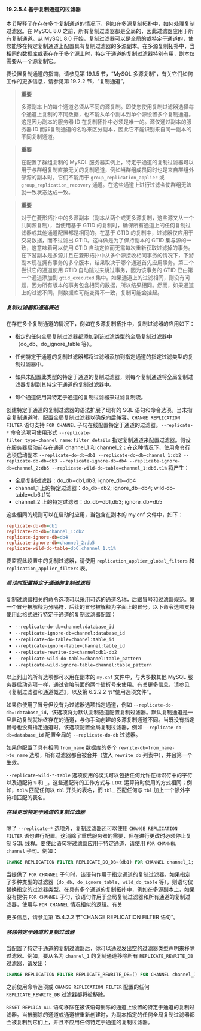 #### 19.2.5.4 基于复制通道的过滤器

本节解释了在存在多个复制通道的情况下，例如在多源复制拓扑中，如何处理复制过滤器。在 MySQL 8.0 之前，所有复制过滤器都是全局的，因此过滤器应用于所有复制通道。从 MySQL 8.0 开始，复制过滤器可以是全局的或特定于通道的，使您能够在特定复制通道上配置具有复制过滤器的多源副本。在多源复制拓扑中，当相同的数据库或表存在于多个源上时，特定于通道的复制过滤器特别有用，副本仅需要从一个源复制它。

要设置复制通道的指南，请参见第 19.1.5 节，“MySQL 多源复制”，有关它们如何工作的更多信息，请参见第 19.2.2 节，“复制通道”。

> **重要**
>
> 多源副本上的每个通道必须从不同的源复制。即使您使用复制过滤器选择每个通道上复制的不同数据，也不能从单个副本到单个源设置多个复制通道。这是因为副本的服务器 ID 在复制拓扑中必须是唯一的。源仅通过副本的服务器 ID 而非复制通道的名称来区分副本，因此它不能识别来自同一副本的不同复制通道。

> **重要**
>
> 在配置了群组复制的 MySQL 服务器实例上，特定于通道的复制过滤器可以用于与群组复制直接无关的复制通道，例如当群组成员同时也是来自群组外部源的副本时。它们不能用于 `group_replication_applier` 或 `group_replication_recovery` 通道。在这些通道上进行过滤会使群组无法就一致状态达成一致。

> **重要**
>
> 对于在菱形拓扑中的多源副本（副本从两个或更多源复制，这些源又从一个共同源复制），当使用基于 GTID 的复制时，确保所有通道上的任何复制过滤器或其他通道配置都是相同的。在基于 GTID 的复制中，过滤器仅应用于交易数据，而不过滤出 GTID。这样做是为了保持副本的 GTID 集与源的一致，这意味着可以使用 GTID 自动定位而无需每次重新获取过滤掉的事务。在下游副本是多源并且在菱形拓扑中从多个源接收相同事务的情况下，下游副本现在拥有事务的多个版本，结果取决于哪个通道首先应用事务。第二个尝试它的通道使用 GTID 自动跳过来跳过事务，因为该事务的 GTID 已由第一个通道添加到 `gtid_executed` 集中。如果通道上的过滤相同，则没有问题，因为所有版本的事务包含相同的数据，所以结果相同。然而，如果通道上的过滤不同，则数据库可能变得不一致，复制可能会挂起。

##### 复制过滤器和通道概述

在存在多个复制通道的情况下，例如在多源复制拓扑中，复制过滤器的应用如下：

- 指定的任何全局复制过滤器都添加到该过滤类型的全局复制过滤器中（do_db、do_ignore_table 等）。
- 任何特定于通道的复制过滤器都将过滤器添加到指定通道的指定过滤类型的复制过滤器中。

- 如果未配置此类型的特定于通道的复制过滤器，则每个复制通道将全局复制过滤器复制到其特定于通道的复制过滤器中。
- 每个通道使用其特定于通道的复制过滤器来过滤复制流。

创建特定于通道的复制过滤器的语法扩展了现有的 SQL 语句和命令选项。当未指定复制通道时，配置全局复制过滤器以确保向后兼容。`CHANGE REPLICATION FILTER` 语句支持 `FOR CHANNEL` 子句在线配置特定于通道的过滤器。`--replicate-*` 命令选项可使用形式 `--replicate-filter_type=channel_name:filter_details` 指定复制通道来配置过滤器。假设在服务器启动前存在通道 channel_1 和 channel_2；在这种情况下，使用命令行选项启动副本 `--replicate-do-db=db1 --replicate-do-db=channel_1:db2 --replicate-do-db=db3 --replicate-ignore-db=db4 --replicate-ignore-db=channel_2:db5 --replicate-wild-do-table=channel_1:db6.t1%` 将产生：

- 全局复制过滤器：do_db=db1,db3; ignore_db=db4
- channel_1 上的特定过滤器：do_db=db2; ignore_db=db4; wild-do-table=db6.t1%
- channel_2 上的特定过滤器：do_db=db1,db3; ignore_db=db5

这些相同的规则可以在启动时应用，当包含在副本的 my.cnf 文件中，如下：

```ini
replicate-do-db=db1
replicate-do-db=channel_1:db2
replicate-ignore-db=db4
replicate-ignore-db=channel_2:db5
replicate-wild-do-table=db6.channel_1.t1%
```

要监视此设置中的复制过滤器，请使用 `replication_applier_global_filters` 和 `replication_applier_filters` 表。

##### 启动时配置特定于通道的复制过滤器

复制过滤器相关的命令选项可以采用可选的通道名称，后跟冒号和过滤器规范。第一个冒号被解释为分隔符，后续的冒号被解释为字面上的冒号。以下命令选项支持使用此格式进行特定于通道的复制过滤器配置：

- `--replicate-do-db=channel:database_id`
- `--replicate-ignore-db=channel:database_id`
- `--replicate-do-table=channel:table_id`
- `--replicate-ignore-table=channel:table_id`
- `--replicate-rewrite-db=channel:db1-db2`
- `--replicate-wild-do-table=channel:table_pattern`
- `--replicate-wild-ignore-table=channel:table_pattern`

以上列出的所有选项都可以用在副本的 `my.cnf` 文件中，与大多数其他 MySQL 服务器启动选项一样，通过省略前面的两个破折号来使用。有关更多信息，请参见《复制过滤器和通道概述》，以及第 6.2.2.2 节“使用选项文件”。

如果你使用了冒号但没有为过滤器选项指定通道，例如 `--replicate-do-db=:database_id`，该选项将为默认复制通道配置复制过滤器。默认复制通道是一旦启动复制就始终存在的通道，与你手动创建的多源复制通道不同。当既没有指定冒号也没有指定通道时，该选项配置全局复制过滤器，例如 `--replicate-do-db=database_id` 配置全局的 `--replicate-do-db` 过滤器。

如果你配置了具有相同 `from_name` 数据库的多个 `rewrite-db=from_name->to_name` 选项，所有过滤器都会被合并（放入 `rewrite_do` 列表中），并且第一个生效。

`--replicate-wild-*-table` 选项使用的模式可以包括任何允许在标识符中的字符以及通配符 `%` 和 `_`。这些通配符的工作方式与 `LIKE` 运算符时使用的方式相同；例如，`tbl%` 匹配任何以 `tbl` 开头的表名，而 `tbl_` 匹配任何与 `tbl` 加上一个额外字符相匹配的表名。

##### 在线更改特定于通道的复制过滤器

除了 `--replicate-*` 选项外，复制过滤器还可以使用 `CHANGE REPLICATION FILTER` 语句进行配置。这消除了重启服务器的需要，但在进行更改时必须停止复制 SQL 线程。要使此语句将过滤器应用于特定通道，请使用 `FOR CHANNEL channel` 子句。例如：

```sql
CHANGE REPLICATION FILTER REPLICATE_DO_DB=(db1) FOR CHANNEL channel_1;
```

当提供了 `FOR CHANNEL` 子句时，该语句作用于指定通道的复制过滤器。如果指定了多种类型的过滤器（`do_db`、`do_ignore_table`、`wild_do_table` 等），则语句仅替换指定的过滤器类型。在具有多个通道的复制拓扑中，例如在多源副本上，如果没有提供 `FOR CHANNEL` 子句，该语句作用于全局复制过滤器和所有通道的复制过滤器，使用与 `FOR CHANNEL` 情况相似的逻辑。有关

更多信息，请参见第 15.4.2.2 节“CHANGE REPLICATION FILTER 语句”。

##### 移除特定于通道的复制过滤器

当配置了特定于通道的复制过滤器后，你可以通过发出空的过滤器类型声明来移除过滤器。例如，要从名为 `channel_1` 的复制通道移除所有 `REPLICATE_REWRITE_DB` 过滤器，请发出：

```sql
CHANGE REPLICATION FILTER REPLICATE_REWRITE_DB=() FOR CHANNEL channel_1;
```

之前使用命令选项或 `CHANGE REPLICATION FILTER` 配置的任何 `REPLICATE_REWRITE_DB` 过滤器都将被移除。

`RESET REPLICA ALL` 语句移除在被该语句删除的通道上设置的特定于通道的复制过滤器。当被删除的通道或通道被重新创建时，为副本指定的任何全局复制过滤器都会被复制到它们上，并且不应用任何特定于通道的复制过滤器。